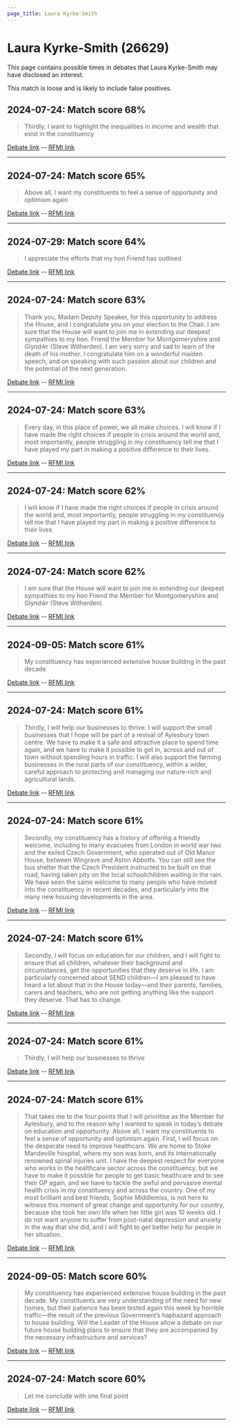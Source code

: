 ```yaml
---
page_title: Laura Kyrke-Smith
---
```


# Laura Kyrke-Smith  (26629)

This page contains possible times in debates that Laura Kyrke-Smith may have disclosed an interest.

This match is loose and is likely to include false positives. 



## 2024-07-24: Match score 68%

>Thirdly, I want to highlight the inequalities in income and wealth that exist in the constituency

[Debate link](https://www.theyworkforyou.com/debates/?id=2024-07-24d.751.1)  --  [RFMI link](https://www.theyworkforyou.com/mp/26629/register)


---



## 2024-07-24: Match score 65%

>Above all, I want my constituents to feel a sense of opportunity and optimism again

[Debate link](https://www.theyworkforyou.com/debates/?id=2024-07-24d.751.1)  --  [RFMI link](https://www.theyworkforyou.com/mp/26629/register)


---



## 2024-07-29: Match score 64%

>I appreciate the efforts that my hon Friend has outlined

[Debate link](https://www.theyworkforyou.com/debates/?id=2024-07-29c.1025.5)  --  [RFMI link](https://www.theyworkforyou.com/mp/26629/register)


---



## 2024-07-24: Match score 63%

>Thank you, Madam Deputy Speaker, for this opportunity to address the House, and I congratulate you on your election to the Chair. I am sure that the House will want to join me in extending our deepest sympathies to my hon. Friend the Member for Montgomeryshire and Glyndŵr (Steve Witherden). I am very sorry and sad to learn of the death of his mother. I congratulate him on a wonderful maiden speech, and on speaking with such passion about our children and the potential of the next generation.

[Debate link](https://www.theyworkforyou.com/debates/?id=2024-07-24d.751.1)  --  [RFMI link](https://www.theyworkforyou.com/mp/26629/register)


---



## 2024-07-24: Match score 63%

>Every day, in this place of power, we all make choices. I will know if I have made the right choices if people in crisis around the world and, most importantly, people struggling in my constituency tell me that I have played my part in making a positive difference to their lives.

[Debate link](https://www.theyworkforyou.com/debates/?id=2024-07-24d.751.1)  --  [RFMI link](https://www.theyworkforyou.com/mp/26629/register)


---



## 2024-07-24: Match score 62%

>I will know if I have made the right choices if people in crisis around the world and, most importantly, people struggling in my constituency tell me that I have played my part in making a positive difference to their lives

[Debate link](https://www.theyworkforyou.com/debates/?id=2024-07-24d.751.1)  --  [RFMI link](https://www.theyworkforyou.com/mp/26629/register)


---



## 2024-07-24: Match score 62%

>I am sure that the House will want to join me in extending our deepest sympathies to my hon Friend the Member for Montgomeryshire and Glyndŵr (Steve Witherden)

[Debate link](https://www.theyworkforyou.com/debates/?id=2024-07-24d.751.1)  --  [RFMI link](https://www.theyworkforyou.com/mp/26629/register)


---



## 2024-09-05: Match score 61%

>My constituency has experienced extensive house building in the past decade

[Debate link](https://www.theyworkforyou.com/debates/?id=2024-09-05b.453.2)  --  [RFMI link](https://www.theyworkforyou.com/mp/26629/register)


---



## 2024-07-24: Match score 61%

>Thirdly, I will help our businesses to thrive. I will support the small businesses that I hope will be part of a revival of Aylesbury town centre. We have to make it a safe and attractive place to spend time again, and we have to make it possible to get in, across and out of town without spending hours in traffic. I will also support the farming businesses in the rural parts of our constituency, within a wider, careful approach to protecting and managing our nature-rich and agricultural lands.

[Debate link](https://www.theyworkforyou.com/debates/?id=2024-07-24d.751.1)  --  [RFMI link](https://www.theyworkforyou.com/mp/26629/register)


---



## 2024-07-24: Match score 61%

>Secondly, my constituency has a history of offering a friendly welcome, including to many evacuees from London in world war two and the exiled Czech Government, who operated out of Old Manor House, between Wingrave and Aston Abbotts. You can still see the bus shelter that the Czech President instructed to be built on that road, having taken pity on the local schoolchildren waiting in the rain. We have seen the same welcome to many people who have moved into the constituency in recent decades, and particularly into the many new housing developments in the area.

[Debate link](https://www.theyworkforyou.com/debates/?id=2024-07-24d.751.1)  --  [RFMI link](https://www.theyworkforyou.com/mp/26629/register)


---



## 2024-07-24: Match score 61%

>Secondly, I will focus on education for our children, and I will fight to ensure that all children, whatever their background and circumstances, get the opportunities that they deserve in life. I am particularly concerned  about SEND children—I am pleased to have heard a lot about that in the House today—and their parents, families, carers and teachers, who are not getting anything like the support they deserve. That has to change.

[Debate link](https://www.theyworkforyou.com/debates/?id=2024-07-24d.751.1)  --  [RFMI link](https://www.theyworkforyou.com/mp/26629/register)


---



## 2024-07-24: Match score 61%

>Thirdly, I will help our businesses to thrive

[Debate link](https://www.theyworkforyou.com/debates/?id=2024-07-24d.751.1)  --  [RFMI link](https://www.theyworkforyou.com/mp/26629/register)


---



## 2024-07-24: Match score 61%

>That takes me to the four points that I will prioritise as the Member for Aylesbury, and to the reason why I wanted to speak in today’s debate on education and opportunity. Above all, I want my constituents to feel a sense of opportunity and optimism again. First, I will focus on the desperate need to improve healthcare. We are home to Stoke Mandeville hospital, where my son was born, and its internationally renowned spinal injuries unit. I have the deepest respect for everyone who works in the healthcare sector across the constituency, but we have to make it possible for people to get basic healthcare and to see their GP again, and we have to tackle the awful and pervasive mental health crisis in my constituency and across the country. One of my most brilliant and best friends, Sophie Middlemiss, is not here to witness this moment of great change and opportunity for our country, because she took her own life when her little girl was 10 weeks old. I do not want anyone to suffer from post-natal depression and anxiety in the way that she did, and I will fight to get better help for people in her situation.

[Debate link](https://www.theyworkforyou.com/debates/?id=2024-07-24d.751.1)  --  [RFMI link](https://www.theyworkforyou.com/mp/26629/register)


---



## 2024-09-05: Match score 60%

>My constituency has experienced extensive house building in the past decade. My constituents are very understanding of the need for new homes, but their patience has been tested again this week by horrible traffic—the result of the previous Government’s haphazard approach to house building. Will the Leader of the House allow a debate on our future house building plans to ensure that they are accompanied by the necessary infrastructure and services?

[Debate link](https://www.theyworkforyou.com/debates/?id=2024-09-05b.453.2)  --  [RFMI link](https://www.theyworkforyou.com/mp/26629/register)


---



## 2024-07-24: Match score 60%

>Let me conclude with one final point

[Debate link](https://www.theyworkforyou.com/debates/?id=2024-07-24d.751.1)  --  [RFMI link](https://www.theyworkforyou.com/mp/26629/register)


---

